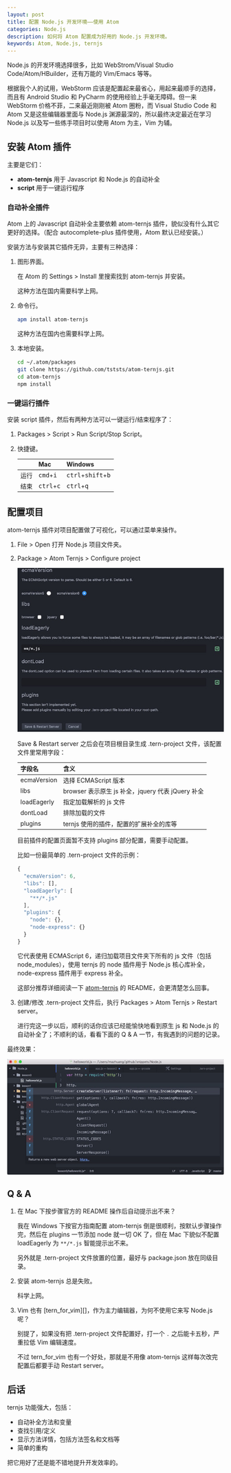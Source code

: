 ```yaml
---
layout: post
title: 配置 Node.js 开发环境——使用 Atom
categories: Node.js
description: 如何将 Atom 配置成为好用的 Node.js 开发环境。
keywords: Atom, Node.js, ternjs
---
```


Node.js 的开发环境选择很多，比如 WebStrom/Visual Studio Code/Atom/HBuilder，还有万能的 Vim/Emacs 等等。

根据我个人的试用，WebStorm 应该是配置起来最省心，用起来最顺手的选择，而且有 Android Studio 和 PyCharm 的使用经验上手毫无障碍。但一来 WebStorm 价格不菲，二来最近刚刚被 Atom 圈粉，而 Visual Studio Code 和 Atom 又是这些编辑器里面与 Node.js 渊源最深的，所以最终决定最近在学习 Node.js 以及写一些练手项目时以使用 Atom 为主，Vim 为辅。

## 安装 Atom 插件

主要是它们：

* **atom-ternjs** 用于 Javascript 和 Node.js 的自动补全
* **script** 用于一键运行程序

### 自动补全插件

Atom 上的 Javascript 自动补全主要依赖 atom-ternjs 插件，貌似没有什么其它更好的选择。（配合 autocomplete-plus 插件使用，Atom 默认已经安装。）

安装方法与安装其它插件无异，主要有三种选择：

1. 图形界面。

   在 Atom 的 Settings > Install 里搜索找到 atom-ternjs 并安装。

   这种方法在国内需要科学上网。

2. 命令行。

   ```sh
   apm install atom-ternjs
   ```

   这种方法在国内也需要科学上网。

3. 本地安装。

   ```sh
   cd ~/.atom/packages
   git clone https://github.com/tststs/atom-ternjs.git
   cd atom-ternjs
   npm install
   ```

### 一键运行插件

安装 script 插件，然后有两种方法可以一键运行/结束程序了：

1. Packages > Script > Run Script/Stop Script。

2. 快捷键。

   |      | Mac                          | Windows                                       |
   |------|------------------------------|-----------------------------------------------|
   | 运行 | <kbd>cmd</kbd>+<kbd>i</kbd>  | <kbd>ctrl</kbd>+<kbd>shift</kbd>+<kbd>b</kbd> |
   | 结束 | <kbd>ctrl</kbd>+<kbd>c</kbd> | <kbd>ctrl</kbd>+<kbd>q</kbd>                  |

## 配置项目

atom-ternjs 插件对项目配置做了可视化，可以通过菜单来操作。

1. File > Open 打开 Node.js 项目文件夹。

2. Package > Atom Ternjs > Configure project

   ![](/images/posts/node/ternjs-configure-project.jpeg)

   Save & Restart server 之后会在项目根目录生成 .tern-project 文件，该配置文件里常用字段：

   | 字段名      | 含义                                              |
   |-------------|---------------------------------------------------|
   | ecmaVersion | 选择 ECMAScript 版本                              |
   | libs        | browser 表示原生 js 补全，jquery 代表 jQuery 补全 |
   | loadEagerly | 指定加载解析的 js 文件                            |
   | dontLoad    | 排除加载的文件                                    |
   | plugins     | ternjs 使用的插件，配置的扩展补全的库等

   目前插件的配置页面暂不支持 plugins 部分配置，需要手动配置。

   比如一份最简单的 .tern-project 文件的示例：

   ```javascript
   {
     "ecmaVersion": 6,
     "libs": [],
     "loadEagerly": [
       "**/*.js"
     ],
     "plugins": {
       "node": {},
       "node-express": {}
     }
   }
   ```

   它代表使用 ECMAScript 6，递归加载项目文件夹下所有的 js 文件（包括 node\_modules），使用 ternjs 的 node 插件用于 Node.js 核心库补全，node-express 插件用于 express 补全。

   这部分推荐详细阅读一下 [atom-ternjs][] 的 README，会更清楚怎么回事。

3. 创建/修改 .tern-project 文件后，执行 Packages > Atom Ternjs > Restart server。

   进行完这一步以后，顺利的话你应该已经能愉快地看到原生 js 和 Node.js 的自动补全了；不顺利的话，看看下面的 Q & A 一节，有我遇到的问题的记录。

最终效果：

![](/images/posts/node/ternjs-auto-completion.jpeg)

## Q & A

1. 在 Mac 下按步骤官方的 README 操作后自动提示出不来？

   我在 Windows 下按官方指南配置 atom-ternjs 倒是很顺利，按默认步骤操作完，然后在 plugins 一节添加 node 就一切 OK 了，但在 Mac 下貌似不配置 loadEagerly 为 `**/*.js` 智能提示出不来。

   另外就是 .tern-project 文件放置的位置，最好与 package.json 放在同级目录。

2. 安装 atom-ternjs 总是失败。

   科学上网。

3. Vim 也有 [tern\_for\_vim][]，作为主力编辑器，为何不使用它来写 Node.js 呢？

   别提了，如果没有把 .tern-project 文件配置好，打一个 `.` 之后能卡五秒，严重拉低 Vim 编辑速度。

   不过 tern\_for\_vim 也有一个好处，那就是不用像 atom-ternjs 这样每次改完配置后都要手动 Restart server。

## 后话

ternjs 功能强大，包括：

* 自动补全方法和变量
* 查找引用/定义
* 显示方法详情，包括方法签名和文档等
* 简单的重构

把它用好了还是能不错地提升开发效率的。

[atom-ternjs]: https://github.com/tststs/atom-ternjs
[tern_for_vim]: https://github.com/ternjs/tern_for_vim
